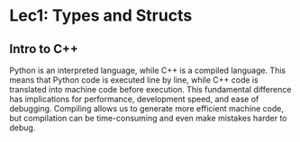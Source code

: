 # Lec1: Types and Structs
## Intro to C++
Python is an interpreted language, while C++ is a compiled language.
This means that Python code is executed line by line, while C++ code is translated into machine code before execution.
This fundamental difference has implications for performance, development speed, and ease of debugging.
Compiling allows us to generate more efficient machine code, but compilation can be time-consuming and even make mistakes harder to debug.

## 